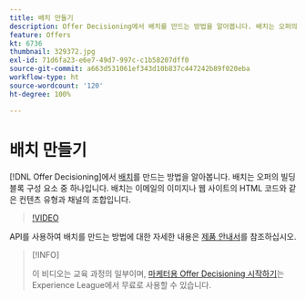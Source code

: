 ```yaml
---
title: 배치 만들기
description: Offer Decisioning에서 배치를 만드는 방법을 알아봅니다. 배치는 오퍼의 필수 빌딩 블록 구성 요소 중 하나입니다.
feature: Offers
kt: 6736
thumbnail: 329372.jpg
exl-id: 71d6fa23-e6e7-49d7-997c-c1b58207dff0
source-git-commit: a663d531061ef343d10b837c447242b89f020eba
workflow-type: ht
source-wordcount: '120'
ht-degree: 100%

---
```


# 배치 만들기

[!DNL Offer Decisioning]에서 [배치](https://experienceleague.adobe.com/docs/journey-optimizer/using/offer-decisioniong/create-components/creating-placements.html?lang=ko)를 만드는 방법을 알아봅니다. 배치는 오퍼의 빌딩 블록 구성 요소 중 하나입니다. 배치는 이메일의 이미지나 웹 사이트의 HTML 코드와 같은 컨텐츠 유형과 채널의 조합입니다.

>[!VIDEO](https://video.tv.adobe.com/v/329372?quality=12&learn=on)

API를 사용하여 배치를 만드는 방법에 대한 자세한 내용은 [제품 안내서](https://experienceleague.adobe.com/docs/journey-optimizer/using/offer-decisioniong/api-reference/offers-api/placements/create.html?lang=ko)를 참조하십시오.

>[!INFO]
>
> 이 비디오는 교육 과정의 일부이며, [마케터용 Offer Decisioning 시작하기](https://experienceleague.adobe.com/?recommended=ExperiencePlatform-U-1-2020.1.offerdecisioning)는 Experience League에서 무료로 사용할 수 있습니다.
